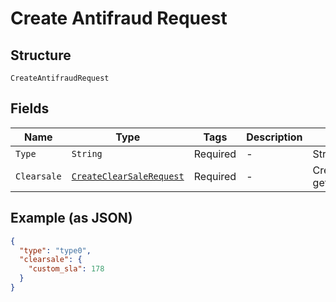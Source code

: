 
# Create Antifraud Request

## Structure

`CreateAntifraudRequest`

## Fields

| Name | Type | Tags | Description | Getter | Setter |
|  --- | --- | --- | --- | --- | --- |
| `Type` | `String` | Required | - | String getType() | setType(String type) |
| `Clearsale` | [`CreateClearSaleRequest`](/doc/models/create-clear-sale-request.md) | Required | - | CreateClearSaleRequest getClearsale() | setClearsale(CreateClearSaleRequest clearsale) |

## Example (as JSON)

```json
{
  "type": "type0",
  "clearsale": {
    "custom_sla": 178
  }
}
```

